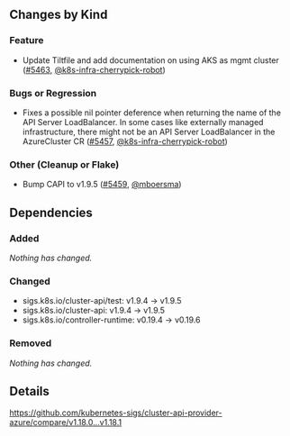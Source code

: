 ## Changes by Kind

### Feature

- Update Tiltfile and add documentation on using AKS as mgmt cluster ([#5463](https://github.com/kubernetes-sigs/cluster-api-provider-azure/pull/5463), [@k8s-infra-cherrypick-robot](https://github.com/k8s-infra-cherrypick-robot))

### Bugs or Regression

- Fixes a possible nil pointer deference when returning the name of the API Server LoadBalancer. In some cases like externally managed infrastructure, there might not be an API Server LoadBalancer in the AzureCluster CR ([#5457](https://github.com/kubernetes-sigs/cluster-api-provider-azure/pull/5457), [@k8s-infra-cherrypick-robot](https://github.com/k8s-infra-cherrypick-robot))

### Other (Cleanup or Flake)

- Bump CAPI to v1.9.5 ([#5459](https://github.com/kubernetes-sigs/cluster-api-provider-azure/pull/5459), [@mboersma](https://github.com/mboersma))

## Dependencies

### Added
_Nothing has changed._

### Changed
- sigs.k8s.io/cluster-api/test: v1.9.4 → v1.9.5
- sigs.k8s.io/cluster-api: v1.9.4 → v1.9.5
- sigs.k8s.io/controller-runtime: v0.19.4 → v0.19.6

### Removed
_Nothing has changed._

## Details
<!-- markdown-link-check-disable-next-line -->
https://github.com/kubernetes-sigs/cluster-api-provider-azure/compare/v1.18.0...v1.18.1
